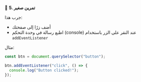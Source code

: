 🧪 **5. تمرين صغير**

جرب هذا:
*	أضف زرًا إلى صفحتك
*	اطبع رسالة في وحدة التحكم (console) عند النقر على الزر باستخدام `addEventListener`

مثال:
```javascript
const btn = document.querySelector("button");

btn.addEventListener("click", () => {
  console.log("Button clicked!");
});
```